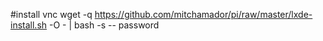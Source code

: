 #install vnc
wget -q https://github.com/mitchamador/pi/raw/master/lxde-install.sh -O - | bash -s -- password
